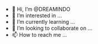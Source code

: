 - 👋 Hi, I’m @DREAMINDO
- 👀 I’m interested in ...
- 🌱 I’m currently learning ...
- 💞️ I’m looking to collaborate on ...
- 📫 How to reach me ...

<!---
DREAMINDO/DREAMINDO is a ✨ special ✨ repository because its `README.md` (this file) appears on your GitHub profile.
You can click the Preview link to take a look at your changes.
--->
